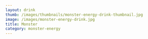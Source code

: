 ```yaml
---
layout: drink
thumb: /images/thumbnails/monster-energy-drink-thumbnail.jpg
image: /images/monster-energy-drink.jpg
title: Monster
category: monster-energy
---
```


